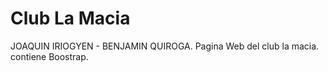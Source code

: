 # Club La Macia
JOAQUIN IRIOGYEN - BENJAMIN QUIROGA.
Pagina Web del club la macia. contiene Boostrap.
